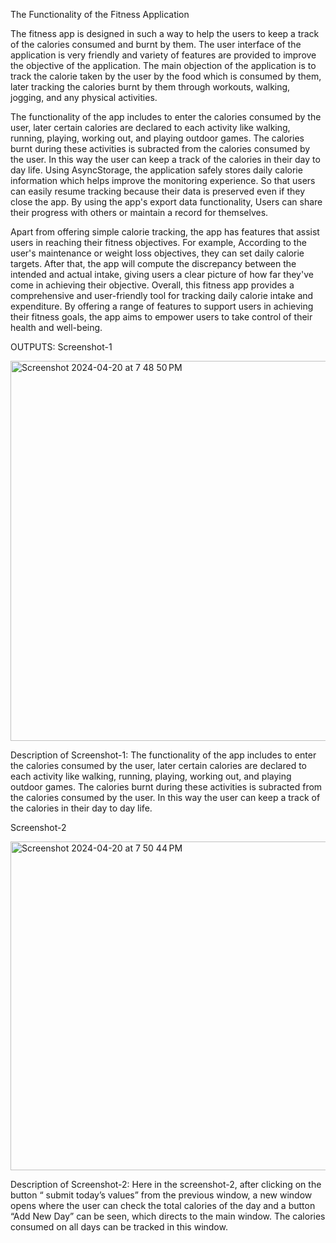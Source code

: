 The Functionality of the Fitness Application

The fitness app is designed in such a way to help the users to keep a track of the calories consumed and burnt by them. The user interface of the application is very friendly and variety of features are provided to improve the objective of the application. The main objection of the application is to track the calorie taken by the user by the food which is consumed by them, later tracking the calories burnt by them through workouts, walking, jogging, and any physical activities. 

The functionality of the app includes to enter the calories consumed by the user, later certain calories are declared to each activity like walking, running, playing, working out, and playing outdoor games. The calories burnt during these activities is subracted from the calories consumed by the user. In this way the user can keep a track of the calories in their day to day life.
Using AsyncStorage, the application safely stores daily calorie information which helps improve the monitoring experience. So that users can easily resume tracking because their data is preserved even if they close the app. By using the app's export data functionality, Users can share their progress with others or maintain a record for themselves. 

Apart from offering simple calorie tracking, the app has features that assist users in reaching their fitness objectives. For example, According to the user's maintenance or weight loss objectives, they can set daily calorie targets. After that, the app will compute the discrepancy between the intended and actual intake, giving users a clear picture of how far they've come in achieving their objective. Overall, this fitness app provides a comprehensive and user-friendly tool for tracking daily calorie intake and expenditure. By offering a range of features to support users in achieving their fitness goals, the app aims to empower users to take control of their health and well-being.





OUTPUTS:
Screenshot-1

<img width="608" alt="Screenshot 2024-04-20 at 7 48 50 PM" src="https://github.com/harshitha-terupally/final_project/assets/167648642/4e95eb8c-b4b4-4d4c-8979-9071b54d39cb">





Description of Screenshot-1:
The functionality of the app includes to enter the calories consumed by the user, later certain calories are declared to each activity like walking, running, playing, working out, and playing outdoor games. The calories burnt during these activities is subracted from the calories consumed by the user. In this way the user can keep a track of the calories in their day to day life.

Screenshot-2

<img width="526" alt="Screenshot 2024-04-20 at 7 50 44 PM" src="https://github.com/harshitha-terupally/final_project/assets/167648642/b0f592a7-c1f6-44e2-adf1-e7af359e8b20">



Description of Screenshot-2:
Here in the screenshot-2, after clicking on the button “ submit today’s values” from the previous window, a new window  opens where the user can check the total calories of the day and a button “Add New Day” can be seen, which directs to the main window. The calories consumed on all days can be tracked in this window.

